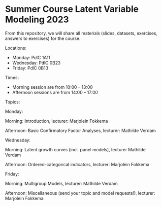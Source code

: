# Summer Course Latent Variable Modeling 2023

From this repository, we will share all materials (slides, datasets, exercises, answers to exercises) for the course.

Locations:

* Monday: PdlC 1A11
* Wednesday: PdlC 0B23
* Friday: PdlC 0B13

Times:

* Morning session are from 10:00 – 13:00
* Afternoon sessions are from 14:00 – 17:00

Topics:

Monday:

Morning: Introduction, lecturer: Marjolein Fokkema

Afternoon: Basic Confirmatory Factor Analyses, lecturer: Mathilde Verdam

Wednesday:

Morning: Latent growth curves (incl. panel models), lecturer Mathilde Verdam

Afternoon: Ordered-categorical indicators, lecturer: Marjolein Fokkema

Friday:

Morning: Multigroup Models, lecturer: Mathilde Verdam

Afternoon: Miscellaneous (send your topic and model requests!), lecturer: Marjolein Fokkema




